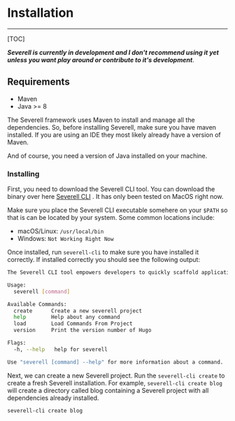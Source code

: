 # Installation

---
[TOC]

***Severell is currently in development and I don't recommend using it yet unless you want play around or contribute
to it's development***.

## Requirements

* Maven
* Java >= 8

The Severell framework uses Maven to install and manage all the dependencies. So, before installing Severell,
make sure you have maven installed. If you are using an IDE they most likely already have a version of Maven. 

And of course, you need a version of Java installed on your machine. 

### Installing 

First, you need to download the Severell CLI tool. You can download the binary over here [Severell CLI](https://github.com/mitchdennett/severell-cli/releases/download/0.0.1-alpha.1/severell-cli)
. It has only been tested on MacOS right now. 

Make sure you place the Severell CLI executable somehere on your `$PATH` so that is can be located by your system. Some common locations
include: 

* macOS/Linux: `/usr/local/bin`
* Windows: `Not Working Right Now`

Once installed, run `severell-cli` to make sure you have installed it correctly. If installed correctly you should see the following
output:

```bash
The Severell CLI tool empowers developers to quickly scaffold applications

Usage:
  severell [command]

Available Commands:
  create      Create a new severell project
  help        Help about any command
  load        Load Commands From Project
  version     Print the version number of Hugo

Flags:
  -h, --help   help for severell

Use "severell [command] --help" for more information about a command.

``` 
Next, we can create a new Severell project. Run the `severell-cli create` to create a fresh Severell installation.
For example, `severell-cli create blog` will create a directory called blog containing a Severell project with all dependencies
already installed.

```bash
severell-cli create blog
```


